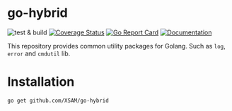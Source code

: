 # go-hybrid

![test & build](https://github.com/XSAM/go-hybrid/workflows/test%20&%20build/badge.svg)
[![Coverage Status](https://coveralls.io/repos/github/XSAM/go-hybrid/badge.svg?branch=master)](https://coveralls.io/github/XSAM/go-hybrid?branch=master)
[![Go Report Card](https://goreportcard.com/badge/github.com/XSAM/go-hybrid)](https://goreportcard.com/report/github.com/XSAM/go-hybrid)
[![Documentation](https://godoc.org/github.com/XSAM/go-hybrid?status.svg)](https://pkg.go.dev/mod/github.com/XSAM/go-hybrid)

This repository provides common utility packages for Golang. Such as `log`, `error` and `cmdutil` lib.

# Installation

```bash
go get github.com/XSAM/go-hybrid
```